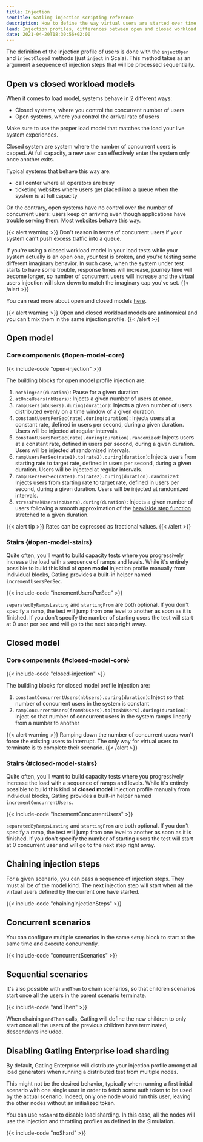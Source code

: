 ```yaml
---
title: Injection
seotitle: Gatling injection scripting reference
description: How to define the way virtual users are started over time and injected into a scenario. Explain the difference between open and closed workload models and which type suits your application best.
lead: Injection profiles, differences between open and closed workload models
date: 2021-04-20T18:30:56+02:00
---
```


The definition of the injection profile of users is done with the `injectOpen` and `injectClosed` methods (just `inject` in Scala). This method takes as an argument a sequence of injection steps that will be processed sequentially.

## Open vs closed workload models

When it comes to load model, systems behave in 2 different ways:

* Closed systems, where you control the concurrent number of users
* Open systems, where you control the arrival rate of users

Make sure to use the proper load model that matches the load your live system experiences.

Closed system are system where the number of concurrent users is capped.
At full capacity, a new user can effectively enter the system only once another exits.

Typical systems that behave this way are:

* call center where all operators are busy
* ticketing websites where users get placed into a queue when the system is at full capacity

On the contrary, open systems have no control over the number of concurrent users: users keep on arriving even though applications have trouble serving them.
Most websites behave this way.

{{< alert warning >}}
Don't reason in terms of  concurrent users if your system can't push excess traffic into a queue.

If you're using a closed workload model in your load tests while your system actually is an open one, your test is broken, and you're testing some different imaginary behavior.
In such case, when the system under test starts to have some trouble, response times will increase, journey time will become longer, so number of concurrent users will increase
and the virtual users injection will slow down to match the imaginary cap you've set.
{{< /alert >}}

You can read more about open and closed models [here](https://www.usenix.org/legacy/event/nsdi06/tech/full_papers/schroeder/schroeder.pdf).

{{< alert warning >}}
Open and closed workload models are antinomical and you can't mix them in the same injection profile.
{{< /alert >}}

## Open model

### Core components {#open-model-core}

{{< include-code "open-injection" >}}

The building blocks for open model profile injection are:

1. `nothingFor(duration)`: Pause for a given duration.
2. `atOnceUsers(nbUsers)`: Injects a given number of users at once.
3. `rampUsers(nbUsers).during(duration)`: Injects a given number of users distributed evenly on a time window of a given duration.
4. `constantUsersPerSec(rate).during(duration)`: Injects users at a constant rate, defined in users per second, during a given duration. Users will be injected at regular intervals.
5. `constantUsersPerSec(rate).during(duration).randomized`: Injects users at a constant rate, defined in users per second, during a given duration. Users will be injected at randomized intervals.
6. `rampUsersPerSec(rate1).to(rate2).during(duration)`: Injects users from starting rate to target rate, defined in users per second, during a given duration. Users will be injected at regular intervals.
7. `rampUsersPerSec(rate1).to(rate2).during(duration).randomized`: Injects users from starting rate to target rate, defined in users per second, during a given duration. Users will be injected at randomized intervals.
8. `stressPeakUsers(nbUsers).during(duration)`: Injects a given number of users following a smooth approximation of the [heaviside step function](http://en.wikipedia.org/wiki/Heaviside_step_function) stretched to a given duration.

{{< alert tip >}}
Rates can be expressed as fractional values.
{{< /alert >}}

### Stairs {#open-model-stairs}

Quite often, you'll want to build capacity tests where you progressively increase the load with a sequence of ramps and levels.
While it's entirely possible to build this kind of **open model** injection profile manually from individual blocks,
Gatling provides a built-in helper named `incrementUsersPerSec`.

{{< include-code "incrementUsersPerSec" >}}

`separatedByRampsLasting` and `startingFrom` are both optional.
If you don't specify a ramp, the test will jump from one level to another as soon as it is finished.
If you don't specify the number of starting users the test will start at 0 user per sec and will go to the next step right away.

## Closed model

### Core components {#closed-model-core}

{{< include-code "closed-injection" >}}

The building blocks for closed model profile injection are:

1. `constantConcurrentUsers(nbUsers).during(duration)`: Inject so that number of concurrent users in the system is constant
2. `rampConcurrentUsers(fromNbUsers).to(toNbUsers).during(duration)`: Inject so that number of concurrent users in the system ramps linearly from a number to another

{{< alert warning >}}
Ramping down the number of concurrent users won't force the existing users to interrupt.
The only way for virtual users to terminate is to complete their scenario.
{{< /alert >}}

### Stairs {#closed-model-stairs}

Quite often, you'll want to build capacity tests where you progressively increase the load with a sequence of ramps and levels.
While it's entirely possible to build this kind of **closed model** injection profile manually from individual blocks,
Gatling provides a built-in helper named `incrementConcurrentUsers`.

{{< include-code "incrementConcurrentUsers" >}}

`separatedByRampsLasting` and `startingFrom` are both optional.
If you don't specify a ramp, the test will jump from one level to another as soon as it is finished.
If you don't specify the number of starting users the test will start at 0 concurrent user and will go to the next step right away.

## Chaining injection steps

For a given scenario, you can pass a sequence of injection steps.
They must all be of the model kind.
The next injection step will start when all the virtual users defined by the current one have started.

{{< include-code "chainingInjectionSteps" >}}

## Concurrent scenarios

You can configure multiple scenarios in the same `setUp` block to start at the same time and execute concurrently.

{{< include-code "concurrentScenarios" >}}

## Sequential scenarios

It's also possible with `andThen` to chain scenarios, so that children scenarios start once all the users in the parent scenario terminate.

{{< include-code "andThen" >}}

When chaining `andThen` calls, Gatling will define the new children to only start once all the users of the previous children have terminated, descendants included.

## Disabling Gatling Enterprise load sharding

By default, Gatling Enterprise will distribute your injection profile amongst all load generators when running a distributed test from multiple nodes.

This might not be the desired behavior, typically when running a first initial scenario with one single user in order to fetch some auth token to be used by the actual scenario.
Indeed, only one node would run this user, leaving the other nodes without an initialized token.

You can use `noShard` to disable load sharding. In this case, all the nodes will use the injection and throttling profiles as defined in the Simulation.

{{< include-code "noShard" >}}
